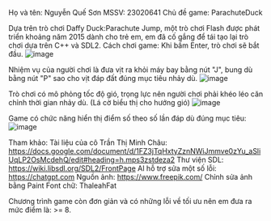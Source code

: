 Họ và tên: Nguyễn Quế Sơn
MSSV: 23020641
Chủ đề game: ParachuteDuck

Dựa trên trò chơi Daffy Duck:Parachute Jump, một trò chơi Flash được phát triển khoảng năm 2015 dành cho trẻ em, em đã cố gắng để tái tạo lại trò chơi dựa trên C++ và SDL2.
Cách chơi game:
 Khi bấm Enter, trò chơi sẽ bắt đầu.
 ![image](https://github.com/sines05/GameProject/assets/160707657/74fa402e-b643-4a71-b35b-238ffc2f8ee8)

 Nhiệm vụ của người chơi là đưa vịt ra khỏi máy bay bằng nút "J", bung dù bằng nút "P" sao cho vịt đáp đất đúng mục tiêu nhảy dù.
 ![image](https://github.com/sines05/GameProject/assets/160707657/6a34f380-1646-4b08-932a-15d1ab98ca29)

 Trò chơi có mô phỏng tốc độ gió, trọng lực nên người chơi phải khéo léo căn chỉnh thời gian nhảy dù. (Lá cờ biểu thị cho hướng gió)
 ![image](https://github.com/sines05/GameProject/assets/160707657/acc0cd6f-0f5d-45c0-8178-6f8e7d88e8af)

 Game có chức năng hiển thị điểm số theo số lần đáp dù đúng mục tiêu:
 ![image](https://github.com/sines05/GameProject/assets/160707657/78d45bac-79c8-476c-ba8b-6ee523452b60)

 Tham khảo: 
 Tài liệu của cô Trần Thị Minh Châu: https://docs.google.com/document/d/1FZ3jTqHxtyZznNWiJmmve0zYu_aSliUqLP2OsMcdehQ/edit#heading=h.mps3zstdeza2
 Thư viện SDL: https://wiki.libsdl.org/SDL2/FrontPage
 AI hỗ trợ sửa một số lỗi: https://chatgpt.com
 Nguồn ảnh: https://www.freepik.com/ 
 Chỉnh sửa ảnh bằng Paint
 Font chữ: ThaleahFat

 Chương trình game còn đơn giản và có những lỗi về tối ưu nên em đưa ra mức điểm là: >= 8.
 
 




